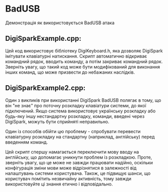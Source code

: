 # BadUSB
Демонстрація як використовується BadUSB атака 

## DigiSparkExample.cpp: 

Цей код використовує бібліотеку DigiKeyboard.h, яка дозволяє DigiSpark імітувати клавіатурні натискання. Скрипт автоматично відкриває командний рядок, вводить команду, а потім закриває командний рядок. Зверніть увагу, що такий код може бути модифікований для виконання інших команд, що може призвести до небажаних наслідків.

## DigiSparkExample2.cpp: 

Один з викликів при використанні DigiSpark BadUSB полягає в тому, що він "не знає" про поточну розкладку клавіатури системи, до якої підключений. Якщо система використовує українську розкладку або будь-яку іншу нестандартну розкладку, команди, введені через DigiSpark, можуть бути сприйняті неправильно.

Один із способів обійти цю проблему - спробувати перевести клавіатурну розкладку на стандартну (наприклад, англійську) перед введенням команд. 

Цей скрипт спершу намагається переключити мову вводу на англійську, що допомагає уникнути проблем із розкладкою. Проте, зверніть увагу, що це може не завжди працювати надійно, оскільки конфігурація зміни мови може відрізнятися в залежності від налаштувань системи користувача. Також, це підвищує шанси, що користувач помітить незвичайну активність, тому завжди використовуйте ці знання етично і відповідально.
